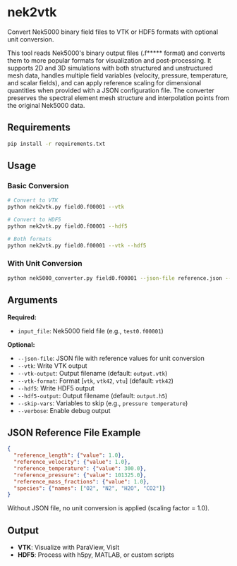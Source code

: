 # nek2vtk

Convert Nek5000 binary field files to VTK or HDF5 formats with optional unit conversion.

This tool reads Nek5000's binary output files (.f***** format) and converts them to more popular formats for visualization and post-processing. It supports 2D and 3D simulations with both structured and unstructured mesh data, handles multiple field variables (velocity, pressure, temperature, and scalar fields), and can apply reference scaling for dimensional quantities when provided with a JSON configuration file. The converter preserves the spectral element mesh structure and interpolation points from the original Nek5000 data.

## Requirements

```bash
pip install -r requirements.txt
```

## Usage

### Basic Conversion

```bash
# Convert to VTK
python nek2vtk.py field0.f00001 --vtk

# Convert to HDF5
python nek2vtk.py field0.f00001 --hdf5

# Both formats
python nek2vtk.py field0.f00001 --vtk --hdf5
```

### With Unit Conversion

```bash
python nek5000_converter.py field0.f00001 --json-file reference.json --vtk
```

## Arguments

**Required:**
- `input_file`: Nek5000 field file (e.g., `test0.f00001`)

**Optional:**
- `--json-file`: JSON file with reference values for unit conversion
- `--vtk`: Write VTK output
- `--vtk-output`: Output filename (default: `output.vtk`)
- `--vtk-format`: Format [`vtk`, `vtk42`, `vtu`] (default: `vtk42`)
- `--hdf5`: Write HDF5 output
- `--hdf5-output`: Output filename (default: `output.h5`)
- `--skip-vars`: Variables to skip (e.g., `pressure temperature`)
- `--verbose`: Enable debug output

## JSON Reference File Example

```json
{
  "reference_length": {"value": 1.0},
  "reference_velocity": {"value": 1.0},
  "reference_temperature": {"value": 300.0},
  "reference_pressure": {"value": 101325.0},
  "reference_mass_fractions": {"value": 1.0},
  "species": {"names": ["O2", "N2", "H2O", "CO2"]}
}
```

Without JSON file, no unit conversion is applied (scaling factor = 1.0).

## Output

- **VTK**: Visualize with ParaView, VisIt
- **HDF5**: Process with h5py, MATLAB, or custom scripts
